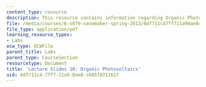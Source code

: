 ```yaml
---
content_type: resource
description: This resource contains information regarding Organic Photovoltaics.
file: /media/courses/6-s079-nanomaker-spring-2013/6df711c47ff711a98ae8c605f8711617_MIT6_S079S13_slides10.pdf
file_type: application/pdf
learning_resource_types:
- Labs
ocw_type: OCWFile
parent_title: Labs
parent_type: CourseSection
resourcetype: Document
title: 'Lecture Slides 10: Organic Photovoltaics'
uid: 6df711c4-7ff7-11a9-8ae8-c605f8711617
---
```


